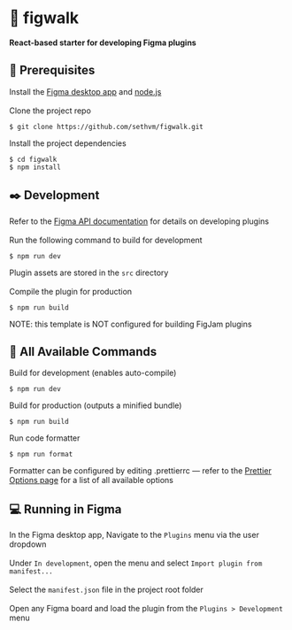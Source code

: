# :electric_plug: figwalk

<b>React-based starter for developing Figma plugins</b>
<br />

## :memo: Prerequisites
Install the [Figma desktop app](https://www.figma.com/downloads/) and [node.js](https://nodejs.org/en/download/)
\
\
Clone the project repo
```
$ git clone https://github.com/sethvm/figwalk.git
```
Install the project dependencies
```
$ cd figwalk
$ npm install
```

## :black_nib: Development
Refer to the [Figma API documentation](https://www.figma.com/developers/api) for details on developing plugins
\
\
Run the following command to build for development
```
$ npm run dev
```
Plugin assets are stored in the `src` directory
\
\
Compile the plugin for production
```
$ npm run build
```
NOTE: this template is NOT configured for building FigJam plugins

## :scroll: All Available Commands
Build for development (enables auto-compile)
```
$ npm run dev
```
Build for production (outputs a minified bundle)
```
$ npm run build
```
Run code formatter
```
$ npm run format
```
Formatter can be configured by editing .prettierrc — refer to the [Prettier Options page](https://prettier.io/docs/en/options.html) for a list of all available options

## :computer: Running in Figma
In the Figma desktop app, Navigate to the `Plugins` menu via the user dropdown
\
\
Under `In development`, open the menu and select `Import plugin from manifest...`
\
\
Select the `manifest.json` file in the project root folder
\
\
Open any Figma board and load the plugin from the `Plugins > Development` menu
